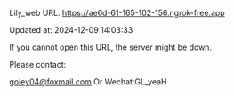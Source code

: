 Lily_web URL: https://ae6d-61-165-102-156.ngrok-free.app

Updated at: 2024-12-09 14:03:33

If you cannot open this URL, the server might be down.

Please contact: 

goley04@foxmail.com Or Wechat:GL_yeaH